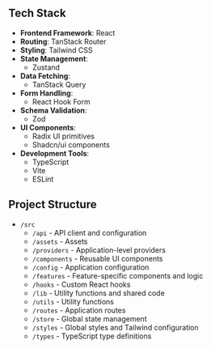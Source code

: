 ## Tech Stack

- **Frontend Framework**: React
- **Routing**: TanStack Router
- **Styling**: Tailwind CSS
- **State Management**:
  - Zustand
- **Data Fetching**:
  - TanStack Query
- **Form Handling**:
  - React Hook Form
- **Schema Validation**:
  - Zod
- **UI Components**:
  - Radix UI primitives
  - Shadcn/ui components
- **Development Tools**:
  - TypeScript
  - Vite
  - ESLint

## Project Structure

- `/src`
  - `/api` - API client and configuration
  - `/assets` - Assets
  - `/providers` - Application-level providers
  - `/components` - Reusable UI components
  - `/config` - Application configuration
  - `/features` - Feature-specific components and logic
  - `/hooks` - Custom React hooks
  - `/lib` - Utility functions and shared code
  - `/utils` - Utility functions
  - `/routes` - Application routes
  - `/store` - Global state management
  - `/styles` - Global styles and Tailwind configuration
  - `/types` - TypeScript type definitions
